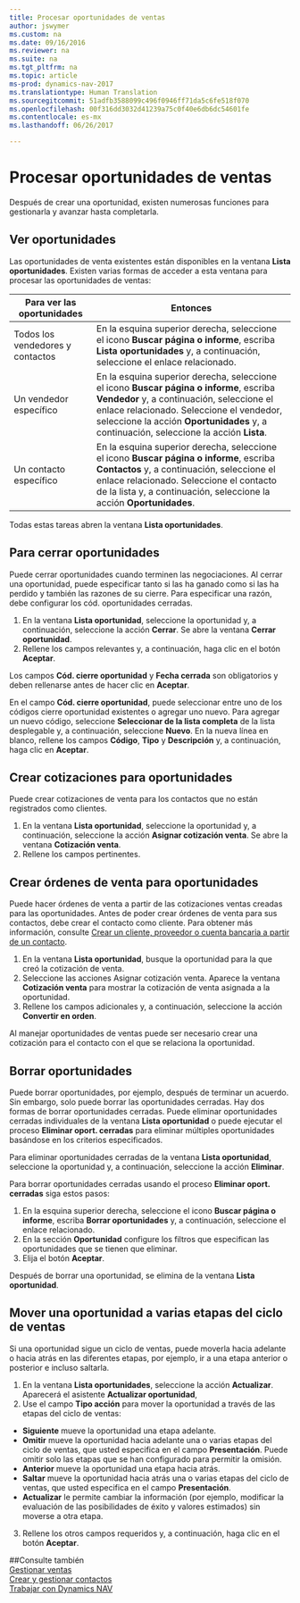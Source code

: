 ```yaml
---
title: Procesar oportunidades de ventas
author: jswymer
ms.custom: na
ms.date: 09/16/2016
ms.reviewer: na
ms.suite: na
ms.tgt_pltfrm: na
ms.topic: article
ms-prod: dynamics-nav-2017
ms.translationtype: Human Translation
ms.sourcegitcommit: 51adfb3588099c496f0946ff71da5c6fe518f070
ms.openlocfilehash: 00f316dd3032d41239a75c0f40e6db6dc54601fe
ms.contentlocale: es-mx
ms.lasthandoff: 06/26/2017

---
```

# <a name="processing-sales-opportunities"></a>Procesar oportunidades de ventas
Después de crear una oportunidad, existen numerosas funciones para gestionarla y avanzar hasta completarla.

## <a name="view-opportunities"></a>Ver oportunidades
Las oportunidades de venta existentes están disponibles en la ventana **Lista oportunidades**. Existen varias formas de acceder a esta ventana para procesar las oportunidades de ventas:

|Para ver las oportunidades |Entonces |
|--------------------------|-----|
|Todos los vendedores y contactos|En la esquina superior derecha, seleccione el icono **Buscar página o informe**, escriba **Lista oportunidades** y, a continuación, seleccione el enlace relacionado.|
|Un vendedor específico|En la esquina superior derecha, seleccione el icono **Buscar página o informe**, escriba **Vendedor** y, a continuación, seleccione el enlace relacionado. Seleccione el vendedor, seleccione la acción **Oportunidades** y, a continuación, seleccione la acción **Lista**.|
|Un contacto específico|En la esquina superior derecha, seleccione el icono **Buscar página o informe**, escriba **Contactos** y, a continuación, seleccione el enlace relacionado. Seleccione el contacto de la lista y, a continuación, seleccione la acción **Oportunidades**.|

Todas estas tareas abren la ventana **Lista oportunidades**.

## <a name="close-opportunities"></a>Para cerrar oportunidades
Puede cerrar oportunidades cuando terminen las negociaciones. Al cerrar una oportunidad, puede especificar tanto si las ha ganado como si las ha perdido y también las razones de su cierre. Para especificar una razón, debe configurar los cód. oportunidades cerradas.

1. En la ventana **Lista oportunidad**, seleccione la oportunidad y, a continuación, seleccione la acción **Cerrar**. Se abre la ventana **Cerrar oportunidad**.
2. Rellene los campos relevantes y, a continuación, haga clic en el botón **Aceptar**.

  Los campos **Cód. cierre oportunidad** y **Fecha cerrada** son obligatorios y deben rellenarse antes de hacer clic en **Aceptar**.

  En el campo **Cód. cierre oportunidad**, puede seleccionar entre uno de los códigos cierre oportunidad existentes o agregar uno nuevo. Para agregar un nuevo código, seleccione **Seleccionar de la lista completa** de la lista desplegable y, a continuación, seleccione **Nuevo**. En la nueva línea en blanco, rellene los campos **Código**, **Tipo** y **Descripción** y, a continuación, haga clic en **Aceptar**.

## <a name="create-quotes-for-opportunities"></a>Crear cotizaciones para oportunidades
Puede crear cotizaciones de venta para los contactos que no están registrados como clientes.

1. En la ventana **Lista oportunidad**, seleccione la oportunidad y, a continuación, seleccione la acción **Asignar cotización venta**. Se abre la ventana **Cotización venta**.
2. Rellene los campos pertinentes.

## <a name="create-sales-orders-for-opportunities"></a>Crear órdenes de venta para oportunidades
Puede hacer órdenes de venta a partir de las cotizaciones ventas creadas para las oportunidades. Antes de poder crear órdenes de venta para sus contactos, debe crear el contacto como cliente. Para obtener más información, consulte [Crear un cliente, proveedor o cuenta bancaria a partir de un contacto](marketing-how-create-contacts-new-customers-vendors-bank-accounts.md).

1. En la ventana **Lista oportunidad**, busque la oportunidad para la que creó la cotización de venta.
2. Seleccione las acciones Asignar cotización venta. Aparece la ventana **Cotización venta** para mostrar la cotización de venta asignada a la oportunidad.
3. Rellene los campos adicionales y, a continuación, seleccione la acción **Convertir en orden**.

Al manejar oportunidades de ventas puede ser necesario crear una cotización para el contacto con el que se relaciona la oportunidad.

## <a name="delete-opportunities"></a>Borrar oportunidades
Puede borrar oportunidades, por ejemplo, después de terminar un acuerdo. Sin embargo, solo puede borrar las oportunidades cerradas. Hay dos formas de borrar oportunidades cerradas. Puede eliminar oportunidades cerradas individuales de la ventana **Lista oportunidad** o puede ejecutar el proceso **Eliminar oport. cerradas** para eliminar múltiples oportunidades basándose en los criterios especificados.

Para eliminar oportunidades cerradas de la ventana **Lista oportunidad**, seleccione la oportunidad y, a continuación, seleccione la acción **Eliminar**.

Para borrar oportunidades cerradas usando el proceso **Eliminar oport. cerradas** siga estos pasos:

1. En la esquina superior derecha, seleccione el icono **Buscar página o informe**, escriba **Borrar oportunidades** y, a continuación, seleccione el enlace relacionado.
2. En la sección **Oportunidad** configure los filtros que especifican las oportunidades que se tienen que eliminar.
3. Elija el botón **Aceptar**.

Después de borrar una oportunidad, se elimina de la ventana **Lista oportunidad**.

## <a name="move-an-opportunity-through-sales-cycle-stages"></a>Mover una oportunidad a varias etapas del ciclo de ventas
Si una oportunidad sigue un ciclo de ventas, puede moverla hacia adelante o hacia atrás en las diferentes etapas, por ejemplo, ir a una etapa anterior o posterior e incluso saltarla.

1. En la ventana **Lista oportunidades**, seleccione la acción **Actualizar**. Aparecerá el asistente **Actualizar oportunidad**,
2. Use el campo **Tipo acción** para mover la oportunidad a través de las etapas del ciclo de ventas:
  * **Siguiente** mueve la oportunidad una etapa adelante.
  * **Omitir** mueve la oportunidad hacia adelante una o varias etapas del ciclo de ventas, que usted especifica en el campo **Presentación**. Puede omitir solo las etapas que se han configurado para permitir la omisión.
  * **Anterior** mueve la oportunidad una etapa hacia atrás.
  * **Saltar** mueve la oportunidad hacia atrás una o varias etapas del ciclo de ventas, que usted especifica en el campo **Presentación**.
  * **Actualizar** le permite cambiar la información (por ejemplo, modificar la evaluación de las posibilidades de éxito y valores estimados) sin moverse a otra etapa.
3. Rellene los otros campos requeridos y, a continuación, haga clic en el botón **Aceptar**.

##<a name="see-also"></a>Consulte también  
[Gestionar ventas](sales-manage-sales.md)  
[Crear y gestionar contactos](marketing-contacts.md)  
[Trabajar con Dynamics NAV](ui-work-product.md)

